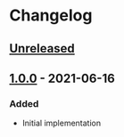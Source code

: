 # Changelog

## [Unreleased][]

## [1.0.0][] - 2021-06-16

### Added

-   Initial implementation

[unreleased]:
	https://github.com/niksy/promise-any-ponyfill/compare/v1.0.0...HEAD
[1.0.0]: https://github.com/niksy/promise-any-ponyfill/tree/v1.0.0
